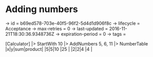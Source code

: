 # Adding numbers

-> id = b69ed578-703e-40f5-96f2-5d4d1d906f8c
-> lifecycle = Acceptance
-> max-retries = 0
-> last-updated = 2016-11-21T18:30:36.9348736Z
-> expiration-period = 0
-> tags = 

[Calculator]
|> StartWith 10
|> AddNumbers 5, 6, 11
|> NumberTable
|x|y|sum|product|
|5|5|10 |25     |
|2|2|4  |4      |
~~~
